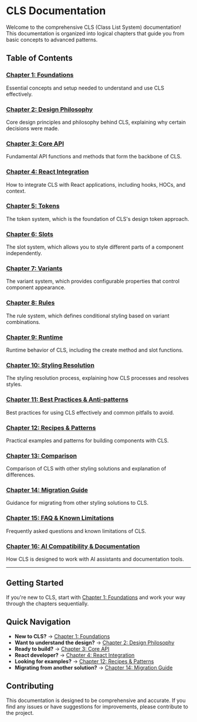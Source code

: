 # CLS Documentation

Welcome to the comprehensive CLS (Class List System) documentation! This documentation is organized into logical chapters that guide you from basic concepts to advanced patterns.

## Table of Contents

### [Chapter 1: Foundations](./01-foundations/index.md)
Essential concepts and setup needed to understand and use CLS effectively.

### [Chapter 2: Design Philosophy](./02-design-philosophy/index.md)
Core design principles and philosophy behind CLS, explaining why certain decisions were made.

### [Chapter 3: Core API](./03-core-api/index.md)
Fundamental API functions and methods that form the backbone of CLS.

### [Chapter 4: React Integration](./04-react-integration/index.md)
How to integrate CLS with React applications, including hooks, HOCs, and context.

### [Chapter 5: Tokens](./05-tokens/index.md)
The token system, which is the foundation of CLS's design token approach.

### [Chapter 6: Slots](./06-slots/index.md)
The slot system, which allows you to style different parts of a component independently.

### [Chapter 7: Variants](./07-variants/index.md)
The variant system, which provides configurable properties that control component appearance.

### [Chapter 8: Rules](./08-rules/index.md)
The rule system, which defines conditional styling based on variant combinations.

### [Chapter 9: Runtime](./09-runtime/index.md)
Runtime behavior of CLS, including the create method and slot functions.

### [Chapter 10: Styling Resolution](./10-styling-resolution/index.md)
The styling resolution process, explaining how CLS processes and resolves styles.

### [Chapter 11: Best Practices & Anti-patterns](./11-best-practices/index.md)
Best practices for using CLS effectively and common pitfalls to avoid.

### [Chapter 12: Recipes & Patterns](./12-recipes-patterns/index.md)
Practical examples and patterns for building components with CLS.

### [Chapter 13: Comparison](./13-comparison/index.md)
Comparison of CLS with other styling solutions and explanation of differences.

### [Chapter 14: Migration Guide](./14-migration-guide/index.md)
Guidance for migrating from other styling solutions to CLS.

### [Chapter 15: FAQ & Known Limitations](./15-faq-limitations/index.md)
Frequently asked questions and known limitations of CLS.

### [Chapter 16: AI Compatibility & Documentation](./16-ai-compatibility/index.md)
How CLS is designed to work with AI assistants and documentation tools.

---

## Getting Started

If you're new to CLS, start with [Chapter 1: Foundations](./01-foundations/index.md) and work your way through the chapters sequentially.

## Quick Navigation

- **New to CLS?** → [Chapter 1: Foundations](./01-foundations/index.md)
- **Want to understand the design?** → [Chapter 2: Design Philosophy](./02-design-philosophy/index.md)
- **Ready to build?** → [Chapter 3: Core API](./03-core-api/index.md)
- **React developer?** → [Chapter 4: React Integration](./04-react-integration/index.md)
- **Looking for examples?** → [Chapter 12: Recipes & Patterns](./12-recipes-patterns/index.md)
- **Migrating from another solution?** → [Chapter 14: Migration Guide](./14-migration-guide/index.md)

## Contributing

This documentation is designed to be comprehensive and accurate. If you find any issues or have suggestions for improvements, please contribute to the project.
